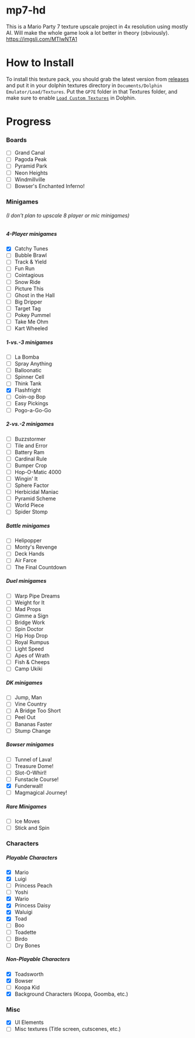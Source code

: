 # mp7-hd
This is a Mario Party 7 texture upscale project in 4x resolution using mostly AI. Will make the whole game look a lot better in theory (obviously).
https://imgsli.com/MTIwNTA1
 
# How to Install

To install this texture pack, you should grab the latest version from [releases](https://github.com/Najatski/mp7-hd/releases) and put it in your dolphin textures directory in `Documents/Dolphin Emulator/Load/Textures`. Put the `GP7E` folder in that Textures folder, and make sure to enable [`Load Custom Textures`](https://imgur.com/a/Vs4fj0J) in Dolphin.
 
# Progress
 
### Boards
 
- [ ] Grand Canal
- [ ] Pagoda Peak
- [ ] Pyramid Park
- [ ] Neon Heights
- [ ] Windmillville
- [ ] Bowser's Enchanted Inferno!

### Minigames
###### (I don't plan to upscale 8 player or mic minigames)

##### 4-Player minigames

- [X] Catchy Tunes
- [ ] Bubble Brawl
- [ ] Track & Yield
- [ ] Fun Run
- [ ] Cointagious
- [ ] Snow Ride
- [ ] Picture This
- [ ] Ghost in the Hall
- [ ] Big Dripper
- [ ] Target Tag
- [ ] Pokey Pummel
- [ ] Take Me Ohm
- [ ] Kart Wheeled

##### 1-vs.-3 minigames

- [ ] La Bomba
- [ ] Spray Anything
- [ ] Balloonatic
- [ ] Spinner Cell
- [ ] Think Tank
- [X] Flashfright
- [ ] Coin-op Bop
- [ ] Easy Pickings
- [ ] Pogo-a-Go-Go

##### 2-vs.-2 minigames

- [ ] Buzzstormer
- [ ] Tile and Error
- [ ] Battery Ram
- [ ] Cardinal Rule
- [ ] Bumper Crop
- [ ] Hop-O-Matic 4000
- [ ] Wingin' It
- [ ] Sphere Factor
- [ ] Herbicidal Maniac
- [ ] Pyramid Scheme
- [ ] World Piece
- [ ] Spider Stomp

##### Battle minigames

- [ ] Helipopper
- [ ] Monty's Revenge
- [ ] Deck Hands
- [ ] Air Farce
- [ ] The Final Countdown

##### Duel minigames

- [ ] Warp Pipe Dreams
- [ ] Weight for It
- [ ] Mad Props
- [ ] Gimme a Sign
- [ ] Bridge Work
- [ ] Spin Doctor
- [ ] Hip Hop Drop
- [ ] Royal Rumpus
- [ ] Light Speed
- [ ] Apes of Wrath
- [ ] Fish & Cheeps
- [ ] Camp Ukiki

##### DK minigames

- [ ] Jump, Man
- [ ] Vine Country
- [ ] A Bridge Too Short
- [ ] Peel Out
- [ ] Bananas Faster
- [ ] Stump Change

##### Bowser minigames

- [ ] Tunnel of Lava!
- [ ] Treasure Dome!
- [ ] Slot-O-Whirl!
- [ ] Funstacle Course!
- [X] Funderwall!
- [ ] Magmagical Journey!

##### Rare Minigames
- [ ] Ice Moves
- [ ] Stick and Spin

### Characters
 
##### Playable Characters
 
 - [X] Mario
 - [X] Luigi
 - [ ] Princess Peach
 - [ ] Yoshi
 - [X] Wario
 - [X] Princess Daisy
 - [X] Waluigi
 - [X] Toad
 - [ ] Boo
 - [ ] Toadette
 - [ ] Birdo
 - [ ] Dry Bones
 
##### Non-Playable Characters
 
 - [X] Toadsworth
 - [X] Bowser
 - [ ] Koopa Kid
 - [X] Background Characters (Koopa, Goomba, etc.)
 
 ### Misc
 
 - [X] UI Elements
 - [ ] Misc textures (Title screen, cutscenes, etc.) 
